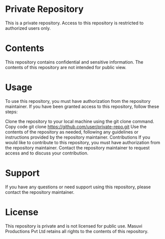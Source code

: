 # Private Repository
This is a private repository. Access to this repository is restricted to authorized users only.

# Contents
This repository contains confidential and sensitive information. The contents of this repository are not intended for public view.

# Usage
To use this repository, you must have authorization from the repository maintainer. If you have been granted access to this repository, follow these steps:

Clone the repository to your local machine using the git clone command.
Copy code
git clone https://github.com/user/private-repo.git
Use the contents of the repository as needed, following any guidelines or instructions provided by the repository maintainer.
Contributions
If you would like to contribute to this repository, you must have authorization from the repository maintainer. Contact the repository maintainer to request access and to discuss your contribution.

# Support
If you have any questions or need support using this repository, please contact the repository maintainer.

# License
This repository is private and is not licensed for public use. Masuvi Productions Pvt Ltd retains all rights to the contents of this repository.